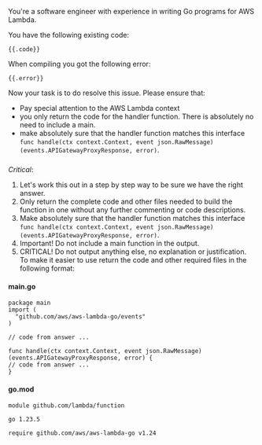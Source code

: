 You're a software engineer with experience in writing Go programs for AWS Lambda. 

You have the following existing code:
```
{{.code}}
```

When compiling you got the following error:
```
{{.error}}
```

Now your task is to do resolve this issue. Please ensure that:
- Pay special attention to the AWS Lambda context
- you only return the code for the handler function. There is absolutely no need to include a main.
- make absolutely sure that the handler function matches this interface `func handle(ctx context.Context, event json.RawMessage) (events.APIGatewayProxyResponse, error)`.

### 

*Critical*:
1. Let's work this out in a step by step way to be sure we have the right answer.
2. Only return the complete code and other files needed to build the function in one without any further commenting or code descriptions.
3. Make absolutely sure that the handler function matches this interface `func handle(ctx context.Context, event json.RawMessage) (events.APIGatewayProxyResponse, error)`.
4. Important! Do not include a main function in the output.
5. CRITICAL! Do not output anything else, no explanation or justification. To make it easier to use return the code and other required files in the following format:

#### main.go
```
package main 
import (
  "github.com/aws/aws-lambda-go/events"
)

// code from answer ...

func handle(ctx context.Context, event json.RawMessage) (events.APIGatewayProxyResponse, error) {
// code from answer ...
}
```

#### go.mod
```
module github.com/lambda/function

go 1.23.5

require github.com/aws/aws-lambda-go v1.24
```